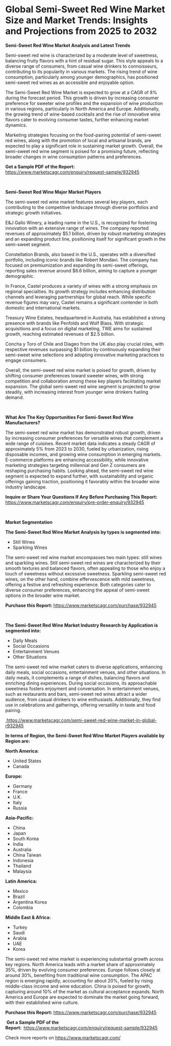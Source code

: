 <p><h1>Global Semi-Sweet Red Wine Market Size and Market Trends: Insights and Projections from 2025 to 2032</h1></p><p><strong>Semi-Sweet Red Wine Market Analysis and Latest Trends</strong></p>
<p><p>Semi-sweet red wine is characterized by a moderate level of sweetness, balancing fruity flavors with a hint of residual sugar. This style appeals to a diverse range of consumers, from casual wine drinkers to connoisseurs, contributing to its popularity in various markets. The rising trend of wine consumption, particularly among younger demographics, has positioned semi-sweet red wines as an accessible and enjoyable option.</p><p>The Semi-Sweet Red Wine Market is expected to grow at a CAGR of 8% during the forecast period. This growth is driven by increasing consumer preference for sweeter wine profiles and the expansion of wine production in various regions, particularly in North America and Europe. Additionally, the growing trend of wine-based cocktails and the rise of innovative wine flavors cater to evolving consumer tastes, further enhancing market dynamics.</p><p>Marketing strategies focusing on the food-pairing potential of semi-sweet red wines, along with the promotion of local and artisanal brands, are expected to play a significant role in sustaining market growth. Overall, the semi-sweet red wine segment is poised for a promising future, reflecting broader changes in wine consumption patterns and preferences.</p></p>
<p><strong>Get a Sample PDF of the Report:&nbsp;</strong> <a href="https://www.marketscagr.com/enquiry/request-sample/932945?utm_campaign=3177&utm_medium=2&utm_source=Github&utm_content=ia&utm_term=21032025&utm_id=semi-sweet-red-wine">https://www.marketscagr.com/enquiry/request-sample/932945</a></p>
<p>&nbsp;</p>
<p><strong>Semi-Sweet Red Wine Major Market Players</strong></p>
<p><p>The semi-sweet red wine market features several key players, each contributing to the competitive landscape through diverse portfolios and strategic growth initiatives. </p><p>E&J Gallo Winery, a leading name in the U.S., is recognized for fostering innovation with an extensive range of wines. The company reported revenues of approximately $5.1 billion, driven by robust marketing strategies and an expanding product line, positioning itself for significant growth in the semi-sweet segment.</p><p>Constellation Brands, also based in the U.S., operates with a diversified portfolio, including iconic brands like Robert Mondavi. The company has focused on premiumization and expanding its semi-sweet offerings, reporting sales revenue around $8.6 billion, aiming to capture a younger demographic.</p><p>In France, Castel produces a variety of wines with a strong emphasis on regional specialties. Its growth strategy includes enhancing distribution channels and leveraging partnerships for global reach. While specific revenue figures may vary, Castel remains a significant contender in both domestic and international markets.</p><p>Treasury Wine Estates, headquartered in Australia, has established a strong presence with brands like Penfolds and Wolf Blass. With strategic acquisitions and a focus on digital marketing, TWE aims for sustained growth, reaching estimated revenues of $2.5 billion.</p><p>Concha y Toro of Chile and Diageo from the UK also play crucial roles, with respective revenues surpassing $1 billion by continuously expanding their semi-sweet wine selections and adopting innovative marketing practices to engage consumers.</p><p>Overall, the semi-sweet red wine market is poised for growth, driven by shifting consumer preferences toward sweeter wines, with strong competition and collaboration among these key players facilitating market expansion. The global semi-sweet red wine segment is projected to grow steadily, with increasing interest from younger wine drinkers fueling demand.</p></p>
<p>&nbsp;</p>
<p><strong>What Are The Key Opportunities For Semi-Sweet Red Wine Manufacturers?</strong></p>
<p><p>The semi-sweet red wine market has demonstrated robust growth, driven by increasing consumer preferences for versatile wines that complement a wide range of cuisines. Recent market data indicates a steady CAGR of approximately 5% from 2023 to 2030, fueled by urbanization, rising disposable incomes, and growing wine consumption in emerging markets. E-commerce platforms are enhancing accessibility, while innovative marketing strategies targeting millennial and Gen Z consumers are reshaping purchasing habits. Looking ahead, the semi-sweet red wine segment is expected to expand further, with sustainability and organic offerings gaining traction, positioning it favorably within the broader wine industry landscape.</p></p>
<p><strong>Inquire or Share Your Questions If Any Before Purchasing This Report:</strong> <a href="https://www.marketscagr.com/enquiry/pre-order-enquiry/932945?utm_campaign=3177&utm_medium=2&utm_source=Github&utm_content=ia&utm_term=21032025&utm_id=semi-sweet-red-wine">https://www.marketscagr.com/enquiry/pre-order-enquiry/932945</a></p>
<p>&nbsp;</p>
<p><strong>Market Segmentation</strong></p>
<p><strong>The Semi-Sweet Red Wine Market Analysis by types is segmented into:</strong></p>
<p><ul><li>Still Wines</li><li>Sparkling Wines</li></ul></p>
<p><p>The semi-sweet red wine market encompasses two main types: still wines and sparkling wines. Still semi-sweet red wines are characterized by their smooth textures and balanced flavors, often appealing to those who enjoy a touch of sweetness without excessive sweetness. Sparkling semi-sweet red wines, on the other hand, combine effervescence with mild sweetness, offering a festive and refreshing experience. Both categories cater to diverse consumer preferences, enhancing the appeal of semi-sweet options in the broader wine market.</p></p>
<p><strong>Purchase this Report:&nbsp;</strong><a href="https://www.marketscagr.com/purchase/932945?utm_campaign=3177&utm_medium=2&utm_source=Github&utm_content=ia&utm_term=21032025&utm_id=semi-sweet-red-wine">https://www.marketscagr.com/purchase/932945</a></p>
<p>&nbsp;</p>
<p><strong>The Semi-Sweet Red Wine Market Industry Research by Application is segmented into:</strong></p>
<p><ul><li>Daily Meals</li><li>Social Occasions</li><li>Entertainment Venues</li><li>Other Situations</li></ul></p>
<p><p>The semi-sweet red wine market caters to diverse applications, enhancing daily meals, social occasions, entertainment venues, and other situations. In daily meals, it complements a range of dishes, balancing flavors and enriching dining experiences. During social occasions, its approachable sweetness fosters enjoyment and conversation. In entertainment venues, such as restaurants and bars, semi-sweet red wines attract a wider audience, from casual drinkers to wine enthusiasts. Additionally, they find use in celebrations and gatherings, offering versatility in taste and food pairing.</p></p>
<p><a href="https://www.marketscagr.com/semi-sweet-red-wine-market-in-global-r932945?utm_campaign=3177&utm_medium=2&utm_source=Github&utm_content=ia&utm_term=21032025&utm_id=semi-sweet-red-wine">&nbsp;https://www.marketscagr.com/semi-sweet-red-wine-market-in-global-r932945</a></p>
<p><strong>In terms of Region, the Semi-Sweet Red Wine Market Players available by Region are:</strong></p>
<p>
    <p> <strong> North America: </strong>
        <ul>
            <li>United States</li>
            <li>Canada</li>
        </ul>
        </p> 
    <p> <strong> Europe: </strong>
        <ul>
            <li>Germany</li>
            <li>France</li>
            <li>U.K.</li>
            <li>Italy</li>
            <li>Russia</li>
        </ul>
        </p> 
    <p> <strong> Asia-Pacific: </strong>
        <ul>
            <li>China</li>
            <li>Japan</li>
            <li>South Korea</li>
            <li>India</li>
            <li>Australia</li>
            <li>China Taiwan</li>
            <li>Indonesia</li>
            <li>Thailand</li>
            <li>Malaysia</li>
        </ul>
        </p> 
    <p> <strong> Latin America: </strong>
        <ul>
            <li>Mexico</li>
            <li>Brazil</li>
            <li>Argentina Korea</li>
            <li>Colombia</li>
        </ul>
        </p> 
    <p> <strong> Middle East & Africa: </strong>
        <ul>
            <li>Turkey</li>
            <li>Saudi</li>
            <li>Arabia</li>
            <li>UAE</li>
            <li>Korea</li>
        </ul>
    </p>
    </p>
<p><p>The semi-sweet red wine market is experiencing substantial growth across key regions. North America leads with a market share of approximately 35%, driven by evolving consumer preferences. Europe follows closely at around 30%, benefiting from traditional wine consumption. The APAC region is emerging rapidly, accounting for about 20%, fueled by rising middle-class income and wine education. China is poised for growth, capturing around 10% of the market as cultural acceptance expands. North America and Europe are expected to dominate the market going forward, with their established wine culture.</p></p>
<p><strong>Purchase this Report: </strong><a href="https://www.marketscagr.com/purchase/932945?utm_campaign=3177&utm_medium=2&utm_source=Github&utm_content=ia&utm_term=21032025&utm_id=semi-sweet-red-wine">https://www.marketscagr.com/purchase/932945</a></p>
<p>&nbsp;<strong>Get a Sample PDF of the Report:&nbsp;&nbsp;</strong><a href="https://www.marketscagr.com/enquiry/request-sample/932945?utm_campaign=3177&utm_medium=2&utm_source=Github&utm_content=ia&utm_term=21032025&utm_id=semi-sweet-red-wine">https://www.marketscagr.com/enquiry/request-sample/932945</a></p>
<p><strong></strong></p>
<p>Check more reports on <a href="https://www.marketscagr.com/?utm_campaign=3177&utm_medium=2&utm_source=Github&utm_content=ia&utm_term=21032025&utm_id=semi-sweet-red-wine">https://www.marketscagr.com/</a></p>